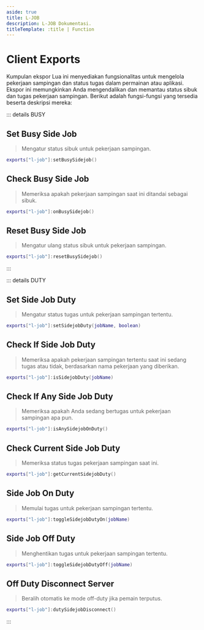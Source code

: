 ```yaml
---
aside: true
title: L-JOB
description: L-JOB Dokumentasi.
titleTemplate: :title | Function
---
```


# Client Exports
Kumpulan ekspor Lua ini menyediakan fungsionalitas untuk mengelola pekerjaan sampingan dan status tugas dalam permainan atau aplikasi. Ekspor ini memungkinkan Anda mengendalikan dan memantau status sibuk dan tugas pekerjaan sampingan. Berikut adalah fungsi-fungsi yang tersedia beserta deskripsi mereka:

::: details BUSY
## Set Busy Side Job
> Mengatur status sibuk untuk pekerjaan sampingan.
```lua 
exports["l-job"]:setBusySidejob()
```

## Check Busy Side Job
> Memeriksa apakah pekerjaan sampingan saat ini ditandai sebagai sibuk.
```lua 
exports["l-job"]:onBusySidejob()
```

## Reset Busy Side Job
> Mengatur ulang status sibuk untuk pekerjaan sampingan.
```lua 
exports["l-job"]:resetBusySidejob()
```
:::

::: details DUTY
## Set Side Job Duty
> Mengatur status tugas untuk pekerjaan sampingan tertentu.
```lua 
exports["l-job"]:setSidejobDuty(jobName, boolean)
```

## Check If Side Job Duty
> Memeriksa apakah pekerjaan sampingan tertentu saat ini sedang tugas atau tidak, berdasarkan nama pekerjaan yang diberikan.
```lua 
exports["l-job"]:isSidejobDuty(jobName)
```

## Check If Any Side Job Duty
> Memeriksa apakah Anda sedang bertugas untuk pekerjaan sampingan apa pun.
```lua 
exports["l-job"]:isAnySidejobOnDuty()
```

## Check Current Side Job Duty
> Memeriksa status tugas pekerjaan sampingan saat ini.
```lua 
exports["l-job"]:getCurrentSidejobDuty()
```

## Side Job On Duty
> Memulai tugas untuk pekerjaan sampingan tertentu.
```lua 
exports["l-job"]:toggleSidejobDutyOn(jobName)
```

## Side Job Off Duty
> Menghentikan tugas untuk pekerjaan sampingan tertentu.
```lua 
exports["l-job"]:toggleSidejobDutyOff(jobName)
```

## Off Duty Disconnect Server
> Beralih otomatis ke mode off-duty jika pemain terputus.
```lua 
exports["l-job"]:dutySidejobDisconnect()
```
:::